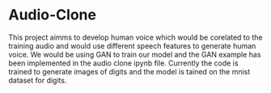 # Audio-Clone
This project aimms to develop human voice which would be corelated to the training audio and would use different speech features to generate human voice. We would be using GAN to train our model and the GAN example has been implemented in the audio clone ipynb file. 
Currently the code is trained to generate images of digits and the model is tained on the mnist dataset for digits.
